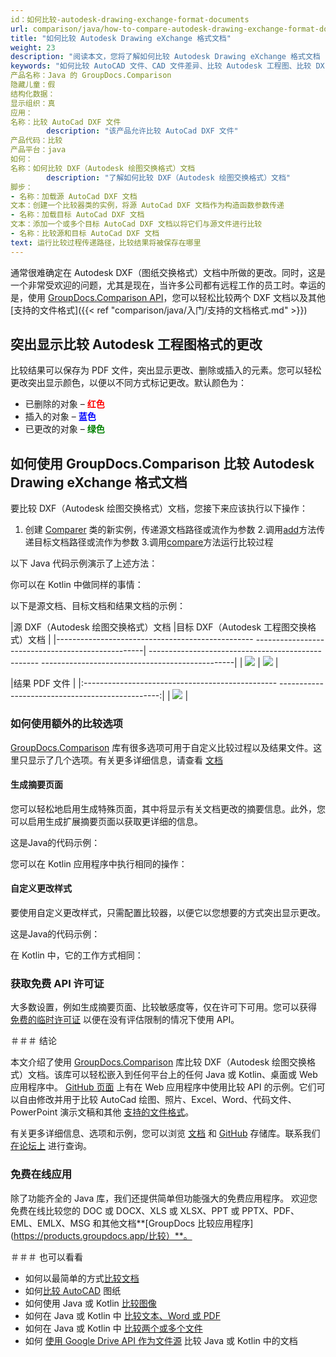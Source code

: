 ```yaml
---
id：如何比较-autodesk-drawing-exchange-format-documents
url: comparison/java/how-to-compare-autodesk-drawing-exchange-format-documents
title: "如何比较 Autodesk Drawing eXchange 格式文档"
weight: 23
description: "阅读本文，您将了解如何比较 Autodesk Drawing eXchange 格式文档 (DXF)"
keywords: "如何比较 AutoCAD 文件、CAD 文件差异、比较 Autodesk 工程图、比较 DXF"
产品名称：Java 的 GroupDocs.Comparison
隐藏儿童：假
结构化数据：
显示组织：真
应用：
名称：比较 AutoCad DXF 文件
        description: "该产品允许比较 AutoCad DXF 文件"
产品代码：比较
产品平台：java
如何：
名称：如何比较 DXF（Autodesk 绘图交换格式）文档
        description: "了解如何比较 DXF（Autodesk 绘图交换格式）文档"
脚步：
- 名称：加载源 AutoCad DXF 文档
文本：创建一个比较器类的实例，将源 AutoCad DXF 文档作为构造函数参数传递
- 名称：加载目标 AutoCad DXF 文档
文本：添加一个或多个目标 AutoCad DXF 文档以将它们与源文件进行比较
- 名称：比较源和目标 AutoCad DXF 文档
text: 运行比较过程传递路径，比较结果将被保存在哪里
---
```

通常很难确定在 Autodesk DXF（图纸交换格式）文档中所做的更改。同时，这是一个非常受欢迎的问题，尤其是现在，当许多公司都有远程工作的员工时。幸运的是，使用 [GroupDocs.Comparison API](https://products.groupdocs.com/comparison/java)，您可以轻松比较两个 DXF 文档以及其他 [支持的文件格式]({{< ref "comparison/java/入门/支持的文档格式.md" >}})

## 突出显示比较 Autodesk 工程图格式的更改

比较结果可以保存为 PDF 文件，突出显示更改、删除或插入的元素。您可以轻松更改突出显示颜色，以便以不同方式标记更改。默认颜色为：

* 已删除的对象 – <font color="red">**红色**</font>
* 插入的对象 – <font color="blue">**蓝色**</font>
* 已更改的对象 – <font color="green">**绿色**</font>

## 如何使用 GroupDocs.Comparison 比较 Autodesk Drawing eXchange 格式文档

要比较 DXF（Autodesk 绘图交换格式）文档，您接下来应该执行以下操作：

1. 创建 [Comparer](https://apireference.groupdocs.com/comparison/java/com.groupdocs.comparison/Comparer) 类的新实例，传递源文档路径或流作为参数
2.调用[add](https://apireference.groupdocs.com/comparison/java/com.groupdocs.comparison/Comparer#add(java.lang.String))方法传递目标文档路径或流作为参数
3.调用[compare](https://apireference.groupdocs.com/comparison/java/com.groupdocs.comparison/Comparer#compare(java.lang.String))方法运行比较过程

以下 Java 代码示例演示了上述方法：

<script src="https://gist.github.com/groupdocs-comparison-gists/c7a7f2c57521c83202818207264b6536.js"></script>

你可以在 Kotlin 中做同样的事情：

<script src="https://gist.github.com/groupdocs-comparison-gists/b115da918c69f21d1ce7a36dc2874c98.js"></script>

以下是源文档、目标文档和结果文档的示例：

|源 DXF（Autodesk 绘图交换格式）文档 |目标 DXF（Autodesk 工程图交换格式）文档 |
|------------------------------------------------- --------------------------------------------------| -------------------------------------------------- ------------------------------------------------|
| ![](比较/java/images/how-to-compare-autodesk-drawing-exchange-format-documents-source.png) | ![](比较/java/images/how-to-compare-autodesk-drawing-exchange-format-documents-target.png) |

|结果 PDF 文件 |
|:------------------------------------------------ ------------------------------------------------:|
| ![](比较/java/images/how-to-compare-autodesk-drawing-exchange-format-documents-result.png) |


### 如何使用额外的比较选项

[GroupDocs.Comparison](https://products.groupdocs.com/comparison/java/) 库有很多选项可用于自定义比较过程以及结果文件。这里只显示了几个选项。有关更多详细信息，请查看 [文档](/comparison/java/getting-started/)

#### 生成摘要页面

您可以轻松地启用生成特殊页面，其中将显示有关文档更改的摘要信息。此外，您可以启用生成扩展摘要页面以获取更详细的信息。

这是Java的代码示例：

<script src="https://gist.github.com/groupdocs-comparison-gists/6820d8c552709a6bb49923f2633ce20f.js"></script>

您可以在 Kotlin 应用程序中执行相同的操作：

<script src="https://gist.github.com/groupdocs-comparison-gists/40d05bf0aaf79e156fb57123d59e62f6.js"></script>

#### 自定义更改样式

要使用自定义更改样式，只需配置比较器，以便它以您想要的方式突出显示更改。

这是Java的代码示例：

<script src="https://gist.github.com/groupdocs-comparison-gists/34cd530807eb1d374774c73978e055c2.js"></script>

在 Kotlin 中，它的工作方式相同：

<script src="https://gist.github.com/groupdocs-comparison-gists/6ebabe0c0626c7bbabb12ae355b09b4f.js"></script>

### 获取免费 API 许可证

大多数设置，例如生成摘要页面、比较敏感度等，仅在许可下可用。您可以获得 [免费的临时许可证](https://purchase.groupdocs.com/temporary-license) 以便在没有评估限制的情况下使用 API。

＃＃＃ 结论

本文介绍了使用 [GroupDocs.Comparison](https://products.groupdocs.com/comparison/java/) 库比较 DXF（Autodesk 绘图交换格式）文档。该库可以轻松嵌入到任何平台上的任何 Java 或 Kotlin、桌面或 Web 应用程序中。 [GitHub 页面](https://github.com/groupdocs-comparison/GroupDocs.Comparison-for-Java) 上有在 Web 应用程序中使用比较 API 的示例。它们可以自由修改并用于比较 AutoCad 绘图、照片、Excel、Word、代码文件、PowerPoint 演示文稿和其他 [支持的文件格式](/comparison/java/supported-document-formats/)。

有关更多详细信息、选项和示例，您可以浏览 [文档](/comparison/java/getting-started/) 和 [GitHub](https://github.com/groupdocs-comparison) 存储库。联系我们 [在论坛上](https://forum.groupdocs.com/) 进行查询。

### 免费在线应用
除了功能齐全的 Java 库，我们还提供简单但功能强大的免费应用程序。
欢迎您免费在线比较您的 DOC 或 DOCX、XLS 或 XLSX、PPT 或 PPTX、PDF、EML、EMLX、MSG 和其他文档**[GroupDocs 比较应用程序](https://products.groupdocs.app/比较）**。

＃＃＃ 也可以看看

* 如何以最简单的方式[比较文档](/comparison/java/how-to-compare-documents-in-the-easyest-way)
* 如何[比较 AutoCAD](/comparison/java/how-to-compare-autocad-drawings) 图纸
* 如何使用 Java 或 Kotlin [比较图像](/comparison/java/how-to-compare-images-using-java-or-kotlin)
* 如何在 Java 或 Kotlin 中 [比较文本、Word 或 PDF](/comparison/java/how-to-compare-text-word-pdf-in-java-or-kotlin)
* 如何在 Java 或 Kotlin 中 [比较两个或多个文件](/comparison/java/how-to-compare-two-or-more-files-in-java-or-kotlin)
* 如何 [使用 Google Drive API 作为文件源](/comparison/java/how-to-use-google-drive-api-as-files-source-for-comparison-api) 比较 Java 或 Kotlin 中的文档

